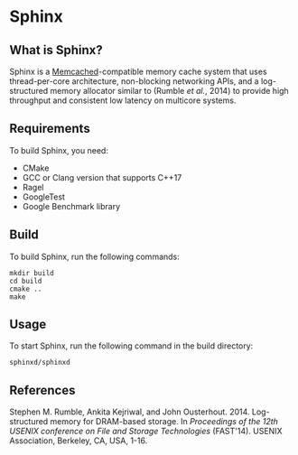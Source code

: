 Sphinx
======

What is Sphinx?
---------------

Sphinx is a [Memcached](http://memcached.org/)-compatible memory cache system that uses thread-per-core architecture, non-blocking networking APIs, and a log-structured memory allocator similar to (Rumble _et al._, 2014) to provide high throughput and consistent low latency on multicore systems.

Requirements
------------

To build Sphinx, you need:

* CMake
* GCC or Clang version that supports C++17
* Ragel
* GoogleTest
* Google Benchmark library

Build
-----

To build Sphinx, run the following commands:

    mkdir build
    cd build
    cmake ..
    make

Usage
-----

To start Sphinx, run the following command in the build directory:

    sphinxd/sphinxd

References
----------

Stephen M. Rumble, Ankita Kejriwal, and John Ousterhout. 2014. Log-structured memory for DRAM-based storage. In _Proceedings of the 12th USENIX conference on File and Storage Technologies_ (FAST'14). USENIX Association, Berkeley, CA, USA, 1-16.

